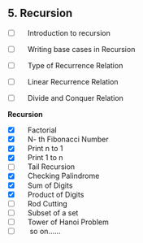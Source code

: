 ## 5. Recursion

- [ ]     Introduction to recursion
- [ ]     Writing base cases in Recursion
- [ ]     Type of Recurrence Relation
- [ ]     Linear Recurrence Relation
- [ ]     Divide and Conquer Relation
    

**Recursion**

- [x]     Factorial
- [x]     N- th Fibonacci Number
- [x]     Print n to 1
- [x]     Print 1 to n
- [ ]     Tail Recursion
- [x]     Checking Palindrome
- [x]     Sum of Digits
- [x]     Product of Digits
- [ ]     Rod Cutting
- [ ]     Subset of a set
- [ ]     Tower of Hanoi Problem
- [ ]      so on......